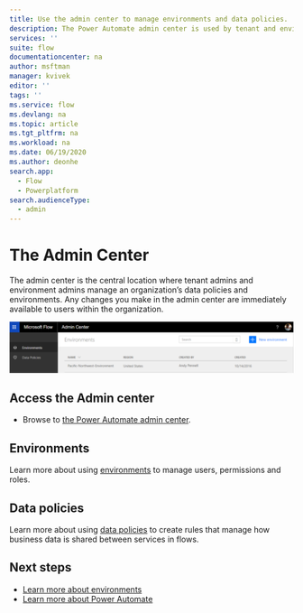 ```yaml
---
title: Use the admin center to manage environments and data policies. | Microsoft Docs
description: The Power Automate admin center is used by tenant and environment admins to manage data policies and environments for Power Automate deployments.
services: ''
suite: flow
documentationcenter: na
author: msftman
manager: kvivek
editor: ''
tags: ''
ms.service: flow
ms.devlang: na
ms.topic: article
ms.tgt_pltfrm: na
ms.workload: na
ms.date: 06/19/2020
ms.author: deonhe
search.app: 
  - Flow
  - Powerplatform
search.audienceType: 
  - admin
---
```

# The Admin Center


The admin center is the central location where tenant admins and environment admins manage an organization’s data policies and environments. Any changes you make in the admin center are immediately available to users within the organization.

![Displays the overview of the admin center](./media/admin-center-introduction/overview.png)

## Access the Admin center

* Browse to [the Power Automate admin center](https://admin.flow.microsoft.com).

## Environments

Learn more about using [environments](environments-overview-admin.md) to manage users, permissions and roles.

## Data policies

Learn more about using [data policies](https://docs.microsoft.com/power-platform/admin/prevent-data-loss) to create rules that manage how business data is shared between services in flows.

## Next steps

* [Learn more about environments](environments-overview-admin.md)
* [Learn more about Power Automate](getting-started.md)
